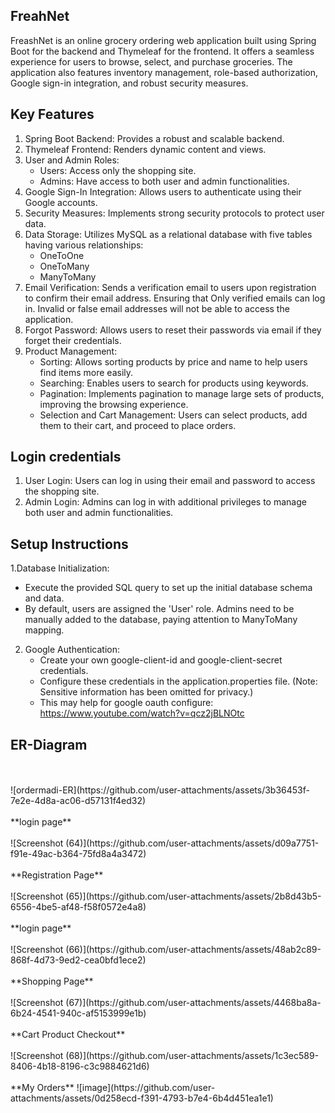 ## FreahNet
FreashNet is an online grocery ordering web application built using Spring Boot for the backend and Thymeleaf for the frontend. It offers a seamless experience for users to browse, select, and purchase groceries. The application also features inventory management, role-based authorization, Google sign-in integration, and robust security measures.
<br>
## Key Features

1. Spring Boot Backend: Provides a robust and scalable backend.
2. Thymeleaf Frontend: Renders dynamic content and views.
3. User and Admin Roles:
      * Users: Access only the shopping site.
      * Admins: Have access to both user and admin functionalities.
4. Google Sign-In Integration: Allows users to authenticate using their Google accounts.
5. Security Measures: Implements strong security protocols to protect user data.
6. Data Storage: Utilizes MySQL as a relational database with five tables having various relationships:
      * OneToOne
      * OneToMany
      * ManyToMany
7. Email Verification: Sends a verification email to users upon registration to confirm their email address. Ensuring that Only verified emails can log in. Invalid or false email addresses will not be able to access the application.
8. Forgot Password: Allows users to reset their passwords via email if they forget their credentials.
9. Product Management:
     * Sorting: Allows sorting products by price and name to help users find items more easily.
     * Searching: Enables users to search for products using keywords.
     * Pagination: Implements pagination to manage large sets of products, improving the browsing experience.
     * Selection and Cart Management: Users can select products, add them to their cart, and proceed to place orders.
       
## Login credentials

1. User Login: Users can log in using their email and password to access the shopping site.
2. Admin Login: Admins can log in with additional privileges to manage both user and admin functionalities.

## Setup Instructions

1.Database Initialization:

* Execute the provided SQL query to set up the initial database schema and data.
* By default, users are assigned the 'User' role. Admins need to be manually added to the database, paying attention to ManyToMany mapping.

2. Google Authentication:
   * Create your own google-client-id and google-client-secret credentials.
   * Configure these credentials in the application.properties file. (Note: Sensitive information has been omitted for privacy.)
   * This may help for google oauth configure: https://www.youtube.com/watch?v=qcz2jBLNOtc

## ER-Diagram
<br>
<br>
![ordermadi-ER](https://github.com/user-attachments/assets/3b36453f-7e2e-4d8a-ac06-d57131f4ed32)
<br>
<br>
**login page**
<br>
<br>
![Screenshot (64)](https://github.com/user-attachments/assets/d09a7751-f91e-49ac-b364-75fd8a4a3472)
<br>
<br>
**Registration Page**
<br>
<br>
![Screenshot (65)](https://github.com/user-attachments/assets/2b8d43b5-6556-4be5-af48-f58f0572e4a8)
<br>
<br>
**login page**
<br>
<br>
![Screenshot (66)](https://github.com/user-attachments/assets/48ab2c89-868f-4d73-9ed2-cea0bfd1ece2)
<br>
<br>
**Shopping Page**
<br>
<br>
![Screenshot (67)](https://github.com/user-attachments/assets/4468ba8a-6b24-4541-940c-af5153999e1b)
<br>
<br>
**Cart Product Checkout**
<br>
<br>
![Screenshot (68)](https://github.com/user-attachments/assets/1c3ec589-8406-4b18-8196-c3c9884621d6)
<br>
<br>
**My Orders**
![image](https://github.com/user-attachments/assets/0d258ecd-f391-4793-b7e4-6b4d451ea1e1)






